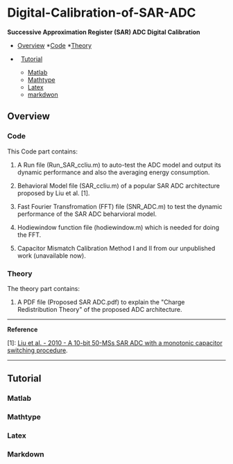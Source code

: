 # Digital-Calibration-of-SAR-ADC

**Successive Approximation Register (SAR) ADC Digital Calibration**

*   [Overview](#overview)
  *[Code](#code)
  *[Theory](#theory)

*   [Tutorial](#tutorial)
   *  [Matlab](#matlab)
   *  [Mathtype](#mathtype)
   *  [Latex](#latex)
   *  [markdwon](#markdown)
   
<h2 id="overview">Overview</h2>

<h3 id="code">Code</h3>

This Code part contains:

1. A Run file (Run_SAR_ccliu.m) to auto-test the ADC model and output its dynamic performance and also the averaging energy consumption.

2. Behavioral Model file (SAR_ccliu.m) of a popular SAR ADC architecture proposed by Liu et al. [1].

3. Fast Fourier Transfromation (FFT) file (SNR_ADC.m) to test the dynamic performance of the SAR ADC beharvioral model.

4. Hodiewindow function file (hodiewindow.m) which is needed for doing the FFT.

5. Capacitor Mismatch Calibration Method I and II from our unpublished work (unavailable now).

<h3 id="theory">Theory</h3>

The theory part contains:

1. A PDF file (Proposed SAR ADC.pdf) to explain the "Charge Redistribution Theory" of the proposed ADC architecture.

* * *
**Reference**

[1]: [Liu et al. - 2010 - A 10-bit 50-MSs SAR ADC with a monotonic capacitor switching procedure](http://ieeexplore.ieee.org/abstract/document/5437496/).

* * *

<h2 id="tutorial">Tutorial</h2>

<h3 id="matlab">Matlab</h3>

<h3 id="mathtype">Mathtype</h3>

<h3 id="latex">Latex</h3>

<h3 id="markdown">Markdown</h3>
